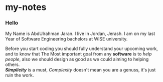 # my-notes

### Hello<br>
My Name is AbdUlrahman Jaran.
I live in Jordan, Jerash.
I am on my last Year of Software Engineering bachelors at WISE university.

Before you start coding you should fully understand your upcoming work, and to know that The Most important goal from any **software** is to *help people*, also we should design as good as we could aiming to helping others.<br>
***Simplicity*** is a must, *Complexity* doesn't mean you are a genuss, it's just ruin the work.